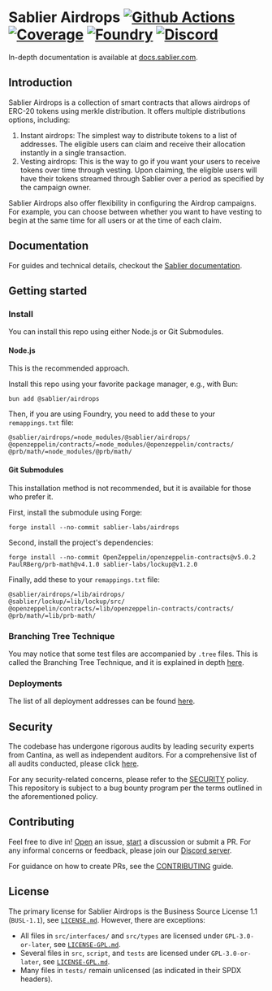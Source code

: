 # Sablier Airdrops [![Github Actions][gha-badge]][gha] [![Coverage][codecov-badge]][codecov] [![Foundry][foundry-badge]][foundry] [![Discord][discord-badge]][discord]

[gha]: https://github.com/sablier-labs/airdrops/actions
[gha-badge]: https://github.com/sablier-labs/airdrops/actions/workflows/ci.yml/badge.svg
[codecov]: https://codecov.io/gh/sablier-labs/airdrops
[codecov-badge]: https://codecov.io/gh/sablier-labs/airdrops/branch/main/graph/badge.svg
[discord]: https://discord.gg/bSwRCwWRsT
[discord-badge]: https://dcbadge.vercel.app/api/server/bSwRCwWRsT?style=flat
[foundry]: https://getfoundry.sh
[foundry-badge]: https://img.shields.io/badge/Built%20with-Foundry-FFDB1C.svg

In-depth documentation is available at [docs.sablier.com](https://docs.sablier.com).

## Introduction

Sablier Airdrops is a collection of smart contracts that allows airdrops of ERC-20 tokens using merkle distribution. It
offers multiple distributions options, including:

1. Instant airdrops: The simplest way to distribute tokens to a list of addresses. The eligible users can claim and
   receive their allocation instantly in a single transaction.
2. Vesting airdrops: This is the way to go if you want your users to receive tokens over time through vesting. Upon
   claiming, the eligible users will have their tokens streamed through Sablier over a period as specified by the
   campaign owner.

Sablier Airdrops also offer flexibility in configuring the Airdrop campaigns. For example, you can choose between
whether you want to have vesting to begin at the same time for all users or at the time of each claim.

## Documentation

For guides and technical details, checkout the [Sablier documentation](https://docs.sablier.com).

## Getting started

### Install

You can install this repo using either Node.js or Git Submodules.

#### Node.js

This is the recommended approach.

Install this repo using your favorite package manager, e.g., with Bun:

```shell
bun add @sablier/airdrops
```

Then, if you are using Foundry, you need to add these to your `remappings.txt` file:

```text
@sablier/airdrops/=node_modules/@sablier/airdrops/
@openzeppelin/contracts/=node_modules/@openzeppelin/contracts/
@prb/math/=node_modules/@prb/math/
```

#### Git Submodules

This installation method is not recommended, but it is available for those who prefer it.

First, install the submodule using Forge:

```shell
forge install --no-commit sablier-labs/airdrops
```

Second, install the project's dependencies:

```shell
forge install --no-commit OpenZeppelin/openzeppelin-contracts@v5.0.2 PaulRBerg/prb-math@v4.1.0 sablier-labs/lockup@v1.2.0
```

Finally, add these to your `remappings.txt` file:

```text
@sablier/airdrops/=lib/airdrops/
@sablier/lockup/=lib/lockup/src/
@openzeppelin/contracts/=lib/openzeppelin-contracts/contracts/
@prb/math/=lib/prb-math/
```

### Branching Tree Technique

You may notice that some test files are accompanied by `.tree` files. This is called the Branching Tree Technique, and
it is explained in depth [here](https://www.bulloak.dev/).

### Deployments

The list of all deployment addresses can be found [here](https://docs.sablier.com).

## Security

The codebase has undergone rigorous audits by leading security experts from Cantina, as well as independent auditors.
For a comprehensive list of all audits conducted, please click [here](https://github.com/sablier-labs/audits).

For any security-related concerns, please refer to the [SECURITY](./SECURITY.md) policy. This repository is subject to a
bug bounty program per the terms outlined in the aforementioned policy.

## Contributing

Feel free to dive in! [Open](https://github.com/sablier-labs/airdrops/issues/new) an issue,
[start](https://github.com/sablier-labs/airdrops/discussions/new) a discussion or submit a PR. For any informal concerns
or feedback, please join our [Discord server](https://discord.gg/bSwRCwWRsT).

For guidance on how to create PRs, see the [CONTRIBUTING](./CONTRIBUTING.md) guide.

## License

The primary license for Sablier Airdrops is the Business Source License 1.1 (`BUSL-1.1`), see
[`LICENSE.md`](./LICENSE.md). However, there are exceptions:

- All files in `src/interfaces/` and `src/types` are licensed under `GPL-3.0-or-later`, see
  [`LICENSE-GPL.md`](./LICENSE-GPL.md).
- Several files in `src`, `script`, and `tests` are licensed under `GPL-3.0-or-later`, see
  [`LICENSE-GPL.md`](./LICENSE-GPL.md).
- Many files in `tests/` remain unlicensed (as indicated in their SPDX headers).
